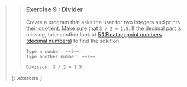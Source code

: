>>### Exercise 9 : Divider
>>
>>Create a program that asks the user for two integers and prints their quotient. Make sure that `3 / 2 = 1.5`. If the decimal part is missing, take another look at [5.1 Floating point numbers (decimal numbers)](#51-floating-point-numbers-decimal-numbers) to find the solution.
>>
>>```output
>>Type a number: ~~3~~
>>Type another number: ~~2~~
>>
>>Division: 3 / 2 = 1.5
>>```
>{: .exercise }